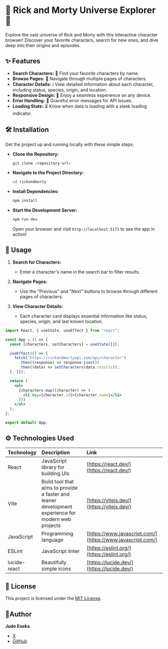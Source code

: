 # 🌌 Rick and Morty Universe Explorer 🚀

Explore the vast universe of Rick and Morty with this interactive character browser! Discover your favorite characters, search for new ones, and dive deep into their origins and episodes.

## ✨ Features

- **Search Characters:** 🔎 Find your favorite characters by name.
- **Browse Pages:** 📄 Navigate through multiple pages of characters.
- **Character Details:** ℹ️ View detailed information about each character, including status, species, origin, and location.
- **Responsive Design:** 📱 Enjoy a seamless experience on any device.
- **Error Handling:** 🚨 Graceful error messages for API issues.
- **Loading State:** ⏳ Know when data is loading with a sleek loading indicator.

## 🛠️ Installation

Get the project up and running locally with these simple steps:

- **Clone the Repository:**
  ```bash
  git clone <repository-url>
  ```
- **Navigate to the Project Directory:**
  ```bash
  cd rickandmorty
  ```
- **Install Dependencies:**
  ```bash
  npm install
  ```
- **Start the Development Server:**
  ```bash
  npm run dev
  ```
  Open your browser and visit `http://localhost:5173` to see the app in action!

## 🚀 Usage

1.  **Search for Characters:**

    - Enter a character's name in the search bar to filter results.

2.  **Navigate Pages:**

    - Use the "Previous" and "Next" buttons to browse through different pages of characters.

3.  **View Character Details:**
    - Each character card displays essential information like status, species, origin, and last known location.

```jsx
import React, { useState, useEffect } from "react";

const App = () => {
  const [characters, setCharacters] = useState([]);

  useEffect(() => {
    fetch("https://rickandmortyapi.com/api/character")
      .then((response) => response.json())
      .then((data) => setCharacters(data.results));
  }, []);

  return (
    <ul>
      {characters.map((character) => (
        <li key={character.id}>{character.name}</li>
      ))}
    </ul>
  );
};

export default App;
```

## ⚙️ Technologies Used

| Technology   | Description                                                                                        | Link                                                       |
| :----------- | :------------------------------------------------------------------------------------------------- | :--------------------------------------------------------- |
| React        | JavaScript library for building UIs                                                                | [https://react.dev/](https://react.dev/)                   |
| Vite         | Build tool that aims to provide a faster and leaner development experience for modern web projects | [https://vitejs.dev/](https://vitejs.dev/)                 |
| JavaScript   | Programming language                                                                               | [https://www.javascript.com/](https://www.javascript.com/) |
| ESLint       | JavaScript linter                                                                                  | [https://eslint.org/](https://eslint.org/)                 |
| lucide-react | Beautifully simple icons                                                                           | [https://lucide.dev/](https://lucide.dev/)                 |

## 📄 License

This project is licensed under the [MIT License](LICENSE).

## 🧑‍Author

**Jude Eseka**

- [X](https://x.com/sirjhay3)
- [GitHub](https://github.com/judeeseka)
